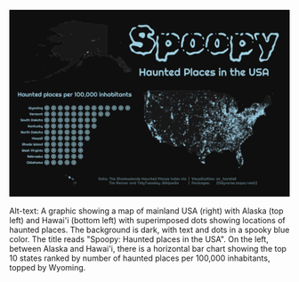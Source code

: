 ![](./haunted_places.jpg)

Alt-text: A graphic showing a map of mainland USA (right) with Alaska (top left) and Hawai'i (bottom left) with superimposed dots showing locations of haunted places. The background is dark, with text and dots in a spooky blue color. The title reads "Spoopy: Haunted places in the USA". On the left, between Alaska and Hawai'i, there is a horizontal bar chart showing the top 10 states ranked by number of haunted places per 100,000 inhabitants, topped by Wyoming.
